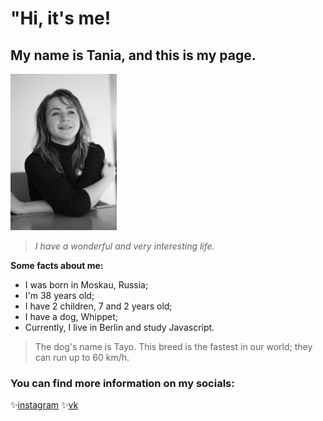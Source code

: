# "Hi, it's me!

## My name is Tania, and this is my page.
<img src="-jrC-7MY5_Q.jpg" alt="My portrait foto" style="height: 250px; width:170px;"/>

> *I have a wonderful and very interesting life.*


**Some facts about me:**
- I was born in Moskau, Russia;
- I'm 38 years old;
- I have 2 children, 7 and 2 years old;
- I have a dog, Whippet;
- Currently, I live in Berlin and study Javascript.

  
>The dog's name is Tayo.
> This breed is the fastest in our world; they can run up to 60 km/h.


### You can find more information on my socials:

✨[instagram](https://www.instagram.com/gadget_hackwrench/) 
✨[vk](https://vk.com/feed) 



